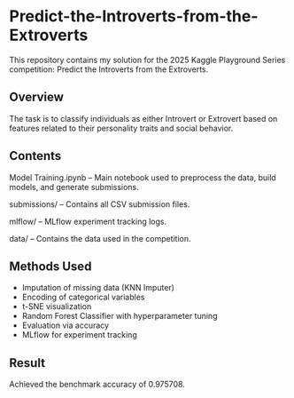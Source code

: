 # Predict-the-Introverts-from-the-Extroverts
This repository contains my solution for the 2025 Kaggle Playground Series competition: Predict the Introverts from the Extroverts.

## Overview
The task is to classify individuals as either Introvert or Extrovert based on features related to their personality traits and social behavior.

## Contents
Model Training.ipynb – Main notebook used to preprocess the data, build models, and generate submissions.

submissions/ – Contains all CSV submission files.

mlflow/ – MLflow experiment tracking logs.

data/ – Contains the data used in the competition.

## Methods Used
* Imputation of missing data (KNN Imputer)
* Encoding of categorical variables
* t-SNE visualization
* Random Forest Classifier with hyperparameter tuning
* Evaluation via accuracy
* MLflow for experiment tracking

## Result
Achieved the benchmark accuracy of 0.975708.
